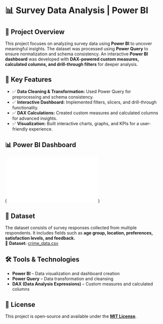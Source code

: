 # 📊 Survey Data Analysis | Power BI  

## 📌 Project Overview  
This project focuses on analyzing survey data using **Power BI** to uncover meaningful insights. The dataset was processed using **Power Query** to ensure normalization and schema consistency. An interactive **Power BI dashboard** was developed with **DAX-powered custom measures, calculated columns, and drill-through filters** for deeper analysis.  

## 🚀 Key Features  
- ✅ **Data Cleaning & Transformation:** Used Power Query for preprocessing and schema consistency.  
- ✅ **Interactive Dashboard:** Implemented filters, slicers, and drill-through functionality.  
- ✅ **DAX Calculations:** Created custom measures and calculated columns for advanced insights.  
- ✅ **Visualization:** Built interactive charts, graphs, and KPIs for a user-friendly experience.  

## 📊 Power BI Dashboard  
(![Dashboard](Final_project_BI.pdf))
 
## 📂 Dataset  
The dataset consists of survey responses collected from multiple respondents. It includes fields such as **age group, location, preferences, satisfaction levels, and feedback.**  
📂 **Dataset:** [crime_data.csv](survey_data.csv)  

## 🛠️ Tools & Technologies  
- **Power BI** – Data visualization and dashboard creation  
- **Power Query** – Data transformation and cleansing  
- **DAX (Data Analysis Expressions)** – Custom measures and calculated columns  

## 📜 License  
This project is open-source and available under the **[MIT License](LICENSE)**.  
